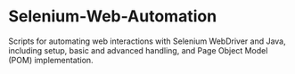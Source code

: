 # Selenium-Web-Automation
Scripts for automating web interactions with Selenium WebDriver and Java, including setup, basic and advanced handling, and Page Object Model (POM) implementation.
